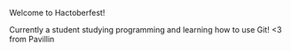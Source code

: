 Welcome to Hactoberfest!

Currently a student studying programming and learning how to use Git!
<3 from Pavillin
